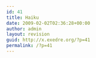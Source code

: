 ```yaml
---
id: 41
title: Haiku
date: 2009-02-02T02:36:28+00:00
author: admin
layout: revision
guid: http://x.exedre.org/?p=41
permalink: /?p=41
---
```

